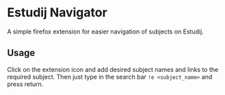 # Estudij Navigator

A simple firefox extension for easier navigation of subjects on Estudij.

## Usage

Click on the extension icon and add desired subject names and links to the required subject. Then just type in the search bar `!e <subject_name>` and press return.